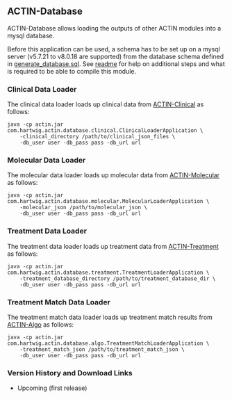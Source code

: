 ## ACTIN-Database

ACTIN-Database allows loading the outputs of other ACTIN modules into a mysql database. 

Before this application can be used, a schema has to be set up on a mysql server (v5.7.21 to v8.0.18 are supported) from the database
schema defined in [generate_database.sql](src/main/resources/generate_database.sql). See [readme](src/main/resources/readme) for help on 
additional steps and what is required to be able to compile this module.

### Clinical Data Loader
The clinical data loader loads up clinical data from [ACTIN-Clinical](../clinical/README.md) as follows:

```
java -cp actin.jar com.hartwig.actin.database.clinical.ClinicalLoaderApplication \
    -clinical_directory /path/to/clinical_json_files \
    -db_user user -db_pass pass -db_url url
```

### Molecular Data Loader
The molecular data loader loads up molecular data from [ACTIN-Molecular](../molecular/README.md) as follows:

```
java -cp actin.jar com.hartwig.actin.database.molecular.MolecularLoaderApplication \
    -molecular_json /path/to/molecular_json \
    -db_user user -db_pass pass -db_url url
```

### Treatment Data Loader
The treatment data loader loads up treatment data from [ACTIN-Treatment](../treatment/README.md) as follows:

```
java -cp actin.jar com.hartwig.actin.database.treatment.TreatmentLoaderApplication \
    -treatment_database_directory /path/to/treatment_database_dir \
    -db_user user -db_pass pass -db_url url
```

### Treatment Match Data Loader
The treatment match data loader loads up treatment match results from [ACTIN-Algo](../algo/README.md) as follows:

```
java -cp actin.jar com.hartwig.actin.database.algo.TreatmentMatchLoaderApplication \
    -treatment_match_json /path/to/treatment_match_json \
    -db_user user -db_pass pass -db_url url
```

### Version History and Download Links
 - Upcoming (first release) 
 